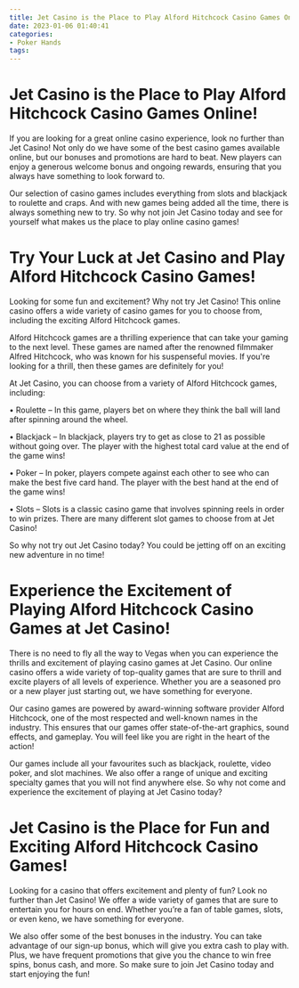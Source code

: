 ```yaml
---
title: Jet Casino is the Place to Play Alford Hitchcock Casino Games Online!
date: 2023-01-06 01:40:41
categories:
- Poker Hands
tags:
---
```



#  Jet Casino is the Place to Play Alford Hitchcock Casino Games Online!

If you are looking for a great online casino experience, look no further than Jet Casino! Not only do we have some of the best casino games available online, but our bonuses and promotions are hard to beat. New players can enjoy a generous welcome bonus and ongoing rewards, ensuring that you always have something to look forward to.

Our selection of casino games includes everything from slots and blackjack to roulette and craps. And with new games being added all the time, there is always something new to try. So why not join Jet Casino today and see for yourself what makes us the place to play online casino games!

#  Try Your Luck at Jet Casino and Play Alford Hitchcock Casino Games!

Looking for some fun and excitement? Why not try Jet Casino! This online casino offers a wide variety of casino games for you to choose from, including the exciting Alford Hitchcock games.

Alford Hitchcock games are a thrilling experience that can take your gaming to the next level. These games are named after the renowned filmmaker Alfred Hitchcock, who was known for his suspenseful movies. If you're looking for a thrill, then these games are definitely for you!

At Jet Casino, you can choose from a variety of Alford Hitchcock games, including:

• Roulette – In this game, players bet on where they think the ball will land after spinning around the wheel.

• Blackjack – In blackjack, players try to get as close to 21 as possible without going over. The player with the highest total card value at the end of the game wins!

• Poker – In poker, players compete against each other to see who can make the best five card hand. The player with the best hand at the end of the game wins!

• Slots – Slots is a classic casino game that involves spinning reels in order to win prizes. There are many different slot games to choose from at Jet Casino!

So why not try out Jet Casino today? You could be jetting off on an exciting new adventure in no time!

#  Experience the Excitement of Playing Alford Hitchcock Casino Games at Jet Casino!

There is no need to fly all the way to Vegas when you can experience the thrills and excitement of playing casino games at Jet Casino. Our online casino offers a wide variety of top-quality games that are sure to thrill and excite players of all levels of experience. Whether you are a seasoned pro or a new player just starting out, we have something for everyone.

Our casino games are powered by award-winning software provider Alford Hitchcock, one of the most respected and well-known names in the industry. This ensures that our games offer state-of-the-art graphics, sound effects, and gameplay. You will feel like you are right in the heart of the action!

Our games include all your favourites such as blackjack, roulette, video poker, and slot machines. We also offer a range of unique and exciting specialty games that you will not find anywhere else. So why not come and experience the excitement of playing at Jet Casino today?

#  Jet Casino is the Place for Fun and Exciting Alford Hitchcock Casino Games!

Looking for a casino that offers excitement and plenty of fun? Look no further than Jet Casino! We offer a wide variety of games that are sure to entertain you for hours on end. Whether you’re a fan of table games, slots, or even keno, we have something for everyone.

We also offer some of the best bonuses in the industry. You can take advantage of our sign-up bonus, which will give you extra cash to play with. Plus, we have frequent promotions that give you the chance to win free spins, bonus cash, and more. So make sure to join Jet Casino today and start enjoying the fun!
